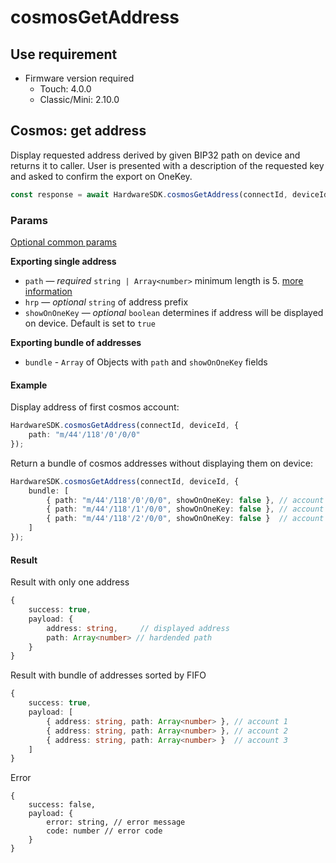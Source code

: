 # cosmosGetAddress

## Use requirement

* Firmware version required
  * Touch: 4.0.0
  * Classic/Mini: 2.10.0

## Cosmos: get address

Display requested address derived by given BIP32 path on device and returns it to caller. User is presented with a description of the requested key and asked to confirm the export on OneKey.

```typescript
const response = await HardwareSDK.cosmosGetAddress(connectId, deviceId, params)
```

### Params

[Optional common params](../common-params.md)

**Exporting single address**

* `path` — _required_ `string | Array<number>`  minimum length is 5. [more information](../path.md)
* `hrp` — _optional_ `string` of address prefix
* `showOnOneKey` — _optional_ `boolean` determines if address will be displayed on device. Default is set to `true`

**Exporting bundle of addresses**

* `bundle` - `Array` of Objects with `path` and `showOnOneKey` fields

#### Example

Display address of first cosmos account:

```typescript
HardwareSDK.cosmosGetAddress(connectId, deviceId, {
    path: "m/44'/118'/0'/0/0"
});
```

Return a bundle of cosmos addresses without displaying them on device:

```typescript
HardwareSDK.cosmosGetAddress(connectId, deviceId, {
    bundle: [
        { path: "m/44'/118'/0'/0/0", showOnOneKey: false }, // account 1
        { path: "m/44'/118'/1'/0/0", showOnOneKey: false }, // account 2
        { path: "m/44'/118'/2'/0/0", showOnOneKey: false }  // account 3
    ]
});
```

#### Result

Result with only one address

```typescript
{
    success: true,
    payload: {
        address: string,     // displayed address
        path: Array<number> // hardended path
    }
}
```

Result with bundle of addresses sorted by FIFO

```typescript
{
    success: true,
    payload: [
        { address: string, path: Array<number> }, // account 1
        { address: string, path: Array<number> }, // account 2
        { address: string, path: Array<number> }  // account 3
    ]
}
```

Error

```
{
    success: false,
    payload: {
        error: string, // error message
        code: number // error code
    }
}
```
